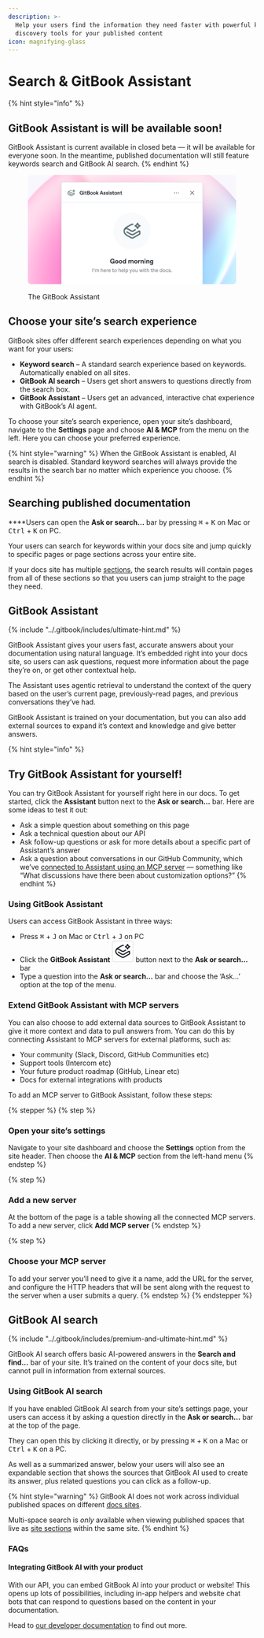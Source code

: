 ```yaml
---
description: >-
  Help your users find the information they need faster with powerful knowledge
  discovery tools for your published content
icon: magnifying-glass
---
```


# Search & GitBook Assistant

{% hint style="info" %}
## GitBook Assistant is will be available soon!

GitBook Assistant is current available in closed beta — it will be available for everyone soon. In the meantime, published documentation will still feature keywords search and GitBook AI search.
{% endhint %}

<figure><img src="../.gitbook/assets/23_07_25_gitbook_assistant.svg" alt="GitBook Assistant"><figcaption><p>The GitBook Assistant</p></figcaption></figure>

## Choose your site’s search experience

GitBook sites offer different search experiences depending on what you want for your users:

* **Keyword search** – A standard search experience based on keywords. Automatically enabled on all sites.
* **GitBook AI search** – Users get short answers to questions directly from the search box.
* **GitBook Assistant** – Users get an advanced, interactive chat experience with GitBook’s AI agent.

To choose your site’s search experience, open your site’s dashboard, navigate to the **Settings** page and choose **AI & MCP** from the menu on the left. Here you can choose your preferred experience.

{% hint style="warning" %}
When the GitBook Assistant is enabled, AI search is disabled. Standard keyword searches will always provide the results in the search bar no matter which experience you choose.
{% endhint %}

## Searching published documentation

**​**Users can open the **Ask or search…** bar by pressing <kbd>⌘</kbd> + <kbd>K</kbd> on Mac or <kbd>Ctrl</kbd> + <kbd>K</kbd> on PC.

Your users can search for keywords within your docs site and jump quickly to specific pages or page sections across your entire site.

If your docs site has multiple [sections](site-structure/site-sections.md), the search results will contain pages from all of these sections so that you users can jump straight to the page they need.

## GitBook Assistant

{% include "../.gitbook/includes/ultimate-hint.md" %}

GitBook Assistant gives your users fast, accurate answers about your documentation using natural language. It’s embedded right into your docs site, so users can ask questions, request more information about the page they’re on, or get other contextual help.

The Assistant uses agentic retrieval to understand the context of the query based on the user’s current page, previously-read pages, and previous conversations they’ve had.&#x20;

GitBook Assistant is trained on your documentation, but you can also add external sources to expand it’s context and knowledge and give better answers.

{% hint style="info" %}
## Try GitBook Assistant for yourself!

You can try GitBook Assistant for yourself right here in our docs. To get started, click the **Assistant** button next to the **Ask or search…** bar. Here are some ideas to test it out:

* Ask  a simple question about something on this page
* Ask a technical question about our API
* Ask follow-up questions or ask for more details about a specific part of Assistant’s answer
* Ask a question about conversations in our GitHub Community, which we’ve [connected to Assistant using an MCP server](search-and-gitbook-assistant.md#how-do-i-use-gitbook-ai) — something like “What discussions have there been about customization options?”
{% endhint %}

### Using GitBook Assistant

Users can access GitBook Assistant in three ways:

* Press <kbd>⌘</kbd> + <kbd>J</kbd> on Mac or <kbd>Ctrl</kbd> + <kbd>J</kbd> on PC
* Click the **GitBook Assistant** <picture><source srcset="../.gitbook/assets/gitbook-assistant-dark.svg" media="(prefers-color-scheme: dark)"><img src="../.gitbook/assets/gitbook-assistant.svg" alt=""></picture> button next to the **Ask or search…** bar
* Type a question into the **Ask or search…** bar and choose the ‘Ask…’ option at the top of the menu.

### Extend GitBook Assistant with MCP servers <a href="#how-do-i-use-gitbook-ai" id="how-do-i-use-gitbook-ai"></a>

You can also choose to add external data sources to GitBook Assistant to give it more context and data to pull answers from. You can do this by connecting Assistant to MCP servers for external platforms, such as:

* Your community (Slack, Discord, GitHub Communities etc)
* Support tools (Intercom etc)
* Your future product roadmap (GitHub, Linear etc)
* Docs for external integrations with products

To add an MCP server to GitBook Assistant, follow these steps:

{% stepper %}
{% step %}
### Open your site’s settings

Navigate to your site dashboard and choose the **Settings** option from the site header. Then choose the **AI & MCP** section from the left-hand menu
{% endstep %}

{% step %}
### Add a new server

At the bottom of the page is a table showing all the connected MCP servers. To add a new server, click **Add MCP server**
{% endstep %}

{% step %}
### Choose your MCP server

To add your server you’ll need to give it a name, add the URL for the server, and configure the HTTP headers that will be sent along with the request to the server when a user submits a query.
{% endstep %}
{% endstepper %}

## GitBook AI search

{% include "../.gitbook/includes/premium-and-ultimate-hint.md" %}

GitBook AI search offers basic AI-powered answers in the **Search and find…** bar of your site. It’s trained on the content of your docs site, but cannot pull in information from external sources.&#x20;

### Using GitBook AI search

If you have enabled GitBook AI search from your site’s settings page, your users can access it by asking a question directly in the **Ask or search…** bar at the top of the page.

They can open this by clicking it directly, or by pressing <kbd>⌘</kbd> + <kbd>K</kbd> on a Mac or <kbd>Ctrl</kbd> + <kbd>K</kbd> on a PC.

As well as a summarized answer, below your users will also see an expandable section that shows the sources that GitBook AI used to create its answer, plus related questions you can click as a follow-up.

{% hint style="warning" %}
GitBook AI does not work across individual published spaces on different [docs sites](publish-a-docs-site/).

Multi-space search is _only_ available when viewing published spaces that live as [site sections](site-structure/site-sections.md) within the same site.&#x20;
{% endhint %}

### FAQs

#### Integrating GitBook AI with your product

With our API, you can embed GitBook AI into your product or website! This opens up lots of possibilities, including in-app helpers and website chat bots that can respond to questions based on the content in your documentation.

Head to [our developer documentation](https://docs.gitbook.com/developers/gitbook-api/api-reference/docs-sites/site-ai-ask#post-orgs-organizationid-sites-siteid-ask) to find out more.
